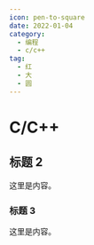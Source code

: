 ```yaml
---
icon: pen-to-square
date: 2022-01-04
category:
  - 编程
  - c/c++
tag:
  - 红
  - 大
  - 圆
---
```


# C/C++

## 标题 2

这里是内容。

### 标题 3

这里是内容。
